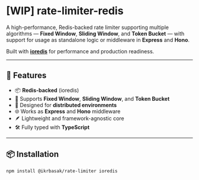 # [WIP] rate-limiter-redis

A high-performance, Redis-backed rate limiter supporting multiple algorithms — **Fixed Window**, **Sliding Window**, and **Token Bucket** — with support for usage as standalone logic or middleware in **Express** and **Hono**.

Built with [**ioredis**](https://www.npmjs.com/package/ioredis) for performance and production readiness.

---

## 🔧 Features

- 📦 **Redis-backed** (ioredis)
- 🧠 Supports **Fixed Window**, **Sliding Window**, and **Token Bucket**
- 🔁 Designed for **distributed environments**
- 🌐 Works as **Express** and **Hono** middleware
- 🪶 Lightweight and framework-agnostic core
- 🛠️ Fully typed with **TypeScript**

---

## 📦 Installation

```bash
npm install @ikrbasak/rate-limiter ioredis
```

